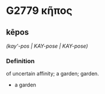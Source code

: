 # G2779 κῆπος

## kēpos

_(kay'-pos | KAY-pose | KAY-pose)_

### Definition

of uncertain affinity; a garden; garden.

- a garden

